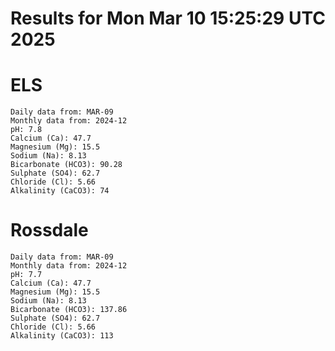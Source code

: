# Results for Mon Mar 10 15:25:29 UTC 2025
# ELS
```
Daily data from: MAR-09
Monthly data from: 2024-12
pH: 7.8
Calcium (Ca): 47.7
Magnesium (Mg): 15.5
Sodium (Na): 8.13
Bicarbonate (HCO3): 90.28
Sulphate (SO4): 62.7
Chloride (Cl): 5.66
Alkalinity (CaCO3): 74
```
# Rossdale
```
Daily data from: MAR-09
Monthly data from: 2024-12
pH: 7.7
Calcium (Ca): 47.7
Magnesium (Mg): 15.5
Sodium (Na): 8.13
Bicarbonate (HCO3): 137.86
Sulphate (SO4): 62.7
Chloride (Cl): 5.66
Alkalinity (CaCO3): 113
```
